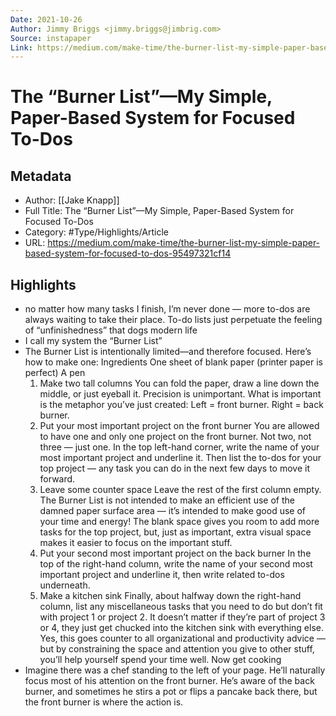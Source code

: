 ```yaml
---
Date: 2021-10-26
Author: Jimmy Briggs <jimmy.briggs@jimbrig.com>
Source: instapaper
Link: https://medium.com/make-time/the-burner-list-my-simple-paper-based-system-for-focused-to-dos-95497321cf14
---
```

# The “Burner List”—My Simple, Paper-Based System for Focused To-Dos

## Metadata
- Author: [[Jake Knapp]]
- Full Title: The “Burner List”—My Simple, Paper-Based System for Focused To-Dos
- Category: #Type/Highlights/Article
- URL: https://medium.com/make-time/the-burner-list-my-simple-paper-based-system-for-focused-to-dos-95497321cf14

## Highlights
- no matter how many tasks I finish, I’m never done — more to-dos are always waiting to take their place. To-do lists just perpetuate the feeling of “unfinishedness” that dogs modern life
- I call my system the “Burner List”
- The Burner List is intentionally limited—and therefore focused. Here’s how to make one:
  Ingredients
  One sheet of blank paper (printer paper is perfect)
  A pen
  1. Make two tall columns
  You can fold the paper, draw a line down the middle, or just eyeball it. Precision is unimportant. What is important is the metaphor you’ve just created: Left = front burner. Right = back burner.
  2. Put your most important project on the front burner
  You are allowed to have one and only one project on the front burner. Not two, not three — just one.
  In the top left-hand corner, write the name of your most important project and underline it. Then list the to-dos for your top project — any task you can do in the next few days to move it forward.
  3. Leave some counter space
  Leave the rest of the first column empty. The Burner List is not intended to make an efficient use of the damned paper surface area — it’s intended to make good use of your time and energy! The blank space gives you room to add more tasks for the top project, but, just as important, extra visual space makes it easier to focus on the important stuff.
  4. Put your second most important project on the back burner
  In the top of the right-hand column, write the name of your second most important project and underline it, then write related to-dos underneath.
  5. Make a kitchen sink
  Finally, about halfway down the right-hand column, list any miscellaneous tasks that you need to do but don’t fit with project 1 or project 2. It doesn’t matter if they’re part of project 3 or 4, they just get chucked into the kitchen sink with everything else. Yes, this goes counter to all organizational and productivity advice — but by constraining the space and attention you give to other stuff, you’ll help yourself spend your time well.
  Now get cooking
- Imagine there was a chef standing to the left of your page. He’ll naturally focus most of his attention on the front burner. He’s aware of the back burner, and sometimes he stirs a pot or flips a pancake back there, but the front burner is where the action is.
